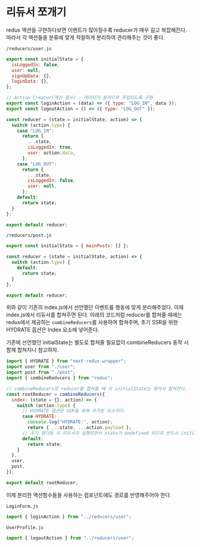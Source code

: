 ﻿# 리듀서 쪼개기

redux 액션을 구현하다보면 이벤트가 많아질수록 reducer가 매우 길고 복잡해진다.  
따라서 각 액션들을 분류에 맞게 적절하게 분리하여 관리해주는 것이 좋다.

`/reducers/user.js`

```jsx
export const initialState = {
  isLoggedIn: false,
  user: null,
  signUpData: {},
  loginData: {},
};

// Action Creator(액션 함수) : 데이터가 동적으로 주입되도록 구현
export const loginAction = (data) => ({ type: "LOG_IN", data });
export const logoutAction = () => ({ type: "LOG_OUT" });

const reducer = (state = initialState, action) => {
  switch (action.type) {
    case "LOG_IN":
      return {
        ...state,
        isLoggedIn: true,
        user: action.data,
      };
    case "LOG_OUT":
      return {
        ...state,
        isLoggedIn: false,
        user: null,
      };
    default:
      return state;
  }
};

export default reducer;
```

`/reducers/post.js`

```jsx
export const initialState = { mainPosts: [] };

const reducer = (state = initialState, action) => {
  switch (action.type) {
    default:
      return state;
  }
};

export default reducer;
```

위와 같이 기존의 index.js에서 선언했던 이벤트를 행동에 맞게 분리해주었다.
이제 index.js에서 리듀서를 합쳐주면 된다. 아래의 코드처럼 reducer를 합쳐줄 때에는 redux에서 제공하는 `combineReducers`를 사용하여 합쳐주며, 초기 SSR을 위한 HYDRATE 옵션은 Index 요소에 넣어준다.

기존에 선언했던 initialState는 별도로 합쳐줄 필요없이 combineReducers 동작 시 함께 합쳐지니 참고하자.

```jsx
import { HYDRATE } from "next-redux-wrapper";
import user from "./user";
import post from "./post";
import { combineReducers } from "redux";

// combineReducers로 reducer를 합쳐줄 때 각 initialState는 알아서 합쳐진다.
const rootReducer = combineReducers({
  index: (state = {}, action) => {
    switch (action.type) {
      // HYDRATE 옵션은 SSR을 위해 추가된 요소이다.
      case HYDRATE:
        console.log("HYDRATE:", action);
        return { ...state, ...action.payload };
      // 초기 렌더링 시 리듀서가 실행되면서 state가 Undefined 되므로 반드시 initialState를 리턴해준다.
      default:
        return state;
    }
  },
  user,
  post,
});

export default rootReducer;
```

이제 분리한 액션함수들을 사용하는 컴포넌트에도 경로를 반영해주어야 한다.

`LoginForm.js`

```jsx
import { loginAction } from "../reducers/user";
```

`UserProfile.js`

```jsx
import { logoutAction } from "../reducers/user";
```
